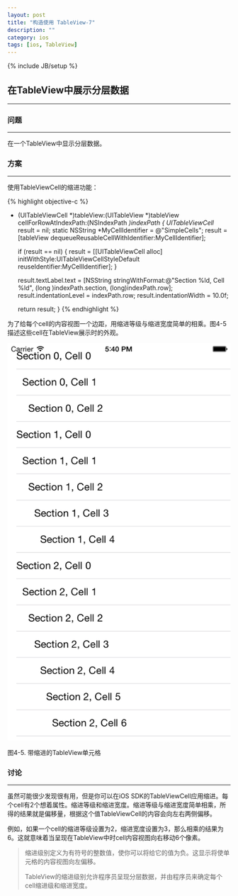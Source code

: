 ```yaml
---
layout: post
title: "构造使用 TableView-7"
description: ""
category: ios
tags: [ios, TableView]
---
```

{% include JB/setup %}

## 在TableView中展示分层数据
---

### 问题
---

在一个TableView中显示分层数据。

### 方案
---

使用TableViewCell的缩进功能：

{% highlight objective-c %}
- (UITableViewCell *)tableView:(UITableView *)tableView cellForRowAtIndexPath:(NSIndexPath *)indexPath {
	UITableViewCell* result = nil;
	static NSString *MyCellIdentifier = @"SimpleCells";
	result = [tableView dequeueReusableCellWithIdentifier:MyCellIdentifier];

	if (result == nil) {
		result = [[UITableViewCell alloc] initWithStyle:UITableViewCellStyleDefault reuseIdentifier:MyCellIdentifier];
	}

	result.textLabel.text = [NSString stringWithFormat:@"Section %ld, Cell %ld", (long )indexPath.section, (long)indexPath.row];
	result.indentationLevel = indexPath.row;
	result.indentationWidth = 10.0f;

	return result;
}
{% endhighlight %}

为了给每个cell的内容视图一个边距，用缩进等级与缩进宽度简单的相乘。图4-5描述这些cell在TableView展示时的外观。

![TableView-5](/assets/img/ios/TableView-5.png)

图4-5. 带缩进的TableView单元格

### 讨论
---

虽然可能很少发现很有用，但是你可以在iOS SDK的TableViewCell应用缩进。每个cell有2个想着属性。缩进等级和缩进宽度。缩进等级与缩进宽度简单相乘，所得的结果就是偏移量，根据这个值TableViewCell的内容会向左右两侧偏移。

例如，如果一个cell的缩进等级设置为2，缩进宽度设置为3，那么相乘的结果为6。这就意味着当呈现在TableView中时cell内容视图向右移动6个像素。

> 缩进级别定义为有符号的整数值，使你可以将给它的值为负。这显示将使单元格的内容视图向左偏移。
>
> TableView的缩进级别允许程序员呈现分层数据，并由程序员来确定每个cell缩进级和缩进宽度。
